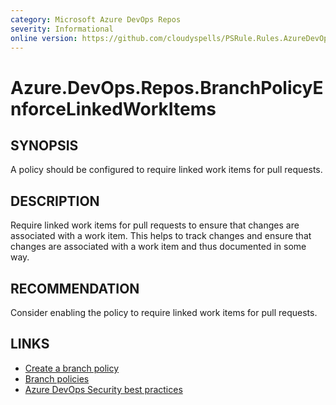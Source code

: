 ```yaml
---
category: Microsoft Azure DevOps Repos
severity: Informational
online version: https://github.com/cloudyspells/PSRule.Rules.AzureDevOps/blob/main/src/PSRule.Rules.AzureDevOps/en-US/Azure.DevOps.Repos.BranchPolicyEnforceLinkedWorkItems.md
---
```


# Azure.DevOps.Repos.BranchPolicyEnforceLinkedWorkItems

## SYNOPSIS

A policy should be configured to require linked work items for pull requests.

## DESCRIPTION

Require linked work items for pull requests to ensure that changes are associated with a work item. This helps to track changes and ensure that changes are associated with a work item and thus documented in some way.

## RECOMMENDATION

Consider enabling the policy to require linked work items for pull requests.

## LINKS

- [Create a branch policy](https://docs.microsoft.com/en-us/azure/devops/repos/git/branch-policies?view=azure-devops)
- [Branch policies](https://docs.microsoft.com/en-us/azure/devops/repos/git/branch-policies-overview?view=azure-devops)
- [Azure DevOps Security best practices](https://docs.microsoft.com/en-us/azure/devops/user-guide/security-best-practices?view=azure-devops#repositories-and-branches)

